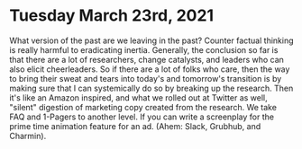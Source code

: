 # Tuesday March 23rd, 2021

What version of the past are we leaving in the past? Counter factual thinking is really harmful to eradicating inertia. Generally, the conclusion so far is that there are a lot of researchers, change catalysts, and leaders who can also elicit cheerleaders. So if there are a lot of folks who care, then the way to bring their sweat and tears into today's and tomorrow's transition is by making sure that I can systemically do so by breaking up the research. Then it's like an Amazon inspired, and what we rolled out at Twitter as well, "silent" digestion of marketing copy created from the research. We take FAQ and 1-Pagers to another level. If you can write a screenplay for the prime time animation feature for an ad. (Ahem: Slack, Grubhub, and Charmin). 
